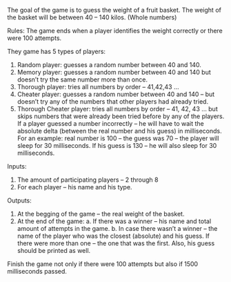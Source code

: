 The goal of the game is to guess the weight of a fruit basket. 
The weight of the basket will be between 40 – 140 kilos. (Whole numbers)

Rules:
The game ends when a player identifies the weight correctly or there were 100 attempts.

They game has 5 types of players:
1) Random player: guesses a random number between 40 and 140.
2) Memory player: guesses a random number between 40 and 140 but doesn’t try the same number more than once.
3) Thorough player: tries all numbers by order – 41,42,43 …
4) Cheater player: guesses a random number between 40 and 140 – but doesn’t try any of the numbers that other players had already tried.
5) Thorough Cheater player: tries all numbers by order – 41, 42, 43 … but skips numbers that were already been tried before by any of the players.
If a player guessed a number incorrectly – he will have to wait the absolute delta (between the real number and his guess) in milliseconds.
For an example: real number is 100 – the guess was 70 – the player will sleep for 30 milliseconds. If his guess is 130 – he will also sleep for 30 milliseconds.

Inputs:
1. The amount of participating players – 2 through 8
2. For each player – his name and his type.

Outputs:
1. At the begging of the game – the real weight of the basket.
2. At the end of the game:
a. If there was a winner – his name and total amount of attempts in the game.
b. In case there wasn’t a winner – the name of the player who was the closest (absolute) and his guess. If there were more than one – the one that was the first. Also, his guess should be printed as well.

Finish the game not only if there were 100 attempts but also if 1500 milliseconds passed.
